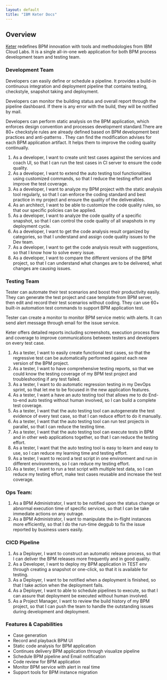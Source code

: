 ```yaml
---
layout: default
title: "IBM Keter Docs"
---
```


## Overview

[Keter](https://youtu.be/6LJhP7LedU0 ) redefines BPM innovation with tools and methodologies from IBM Cloud Labs. It is a single all-in-one web application for both BPM process development team and testing team.

### Development Team


Developers can easily define or schedule a pipeline. It provides a build-in continuous integration and deployment pipeline that contains testing, checkstyle, snapshot taking and deployment. 

Developers can monitor the building status and overall report through the pipeline dashboard.  If there is any error with the build, they will be notified by mail. 

Developers can perform static analysis on the BPM application, which enforces design convention and processes development standard.There are 80+ checkstyle rules are already defined based on BPM development best practices and anti-patterns . They can find the modification advises for each BPM application artifact. It helps them to improve the coding quality continually. 

1. As a developer, I want to create unit test cases against the services and coach UI, so that I can run the test cases in CI server to ensure the code quality.
2. As a developer, I want to extend the auto testing tool functionalities using customized commands, so that I reduce the testing effort and improve the test coverage.
3. As a developer, I want to analyze my BPM project with the static analysis tool regularly, so that I can enforce the coding standard and best practice in my project and ensure the quality of the deliverables.
4. As an architect, I want to be able to customize the code quality rules, so that our specific policies can be applied.
5. As a developer, I want to analyze the code quality of a specific snapshot, so that I can control the code quality of all snapshots in my deployment cycle.
6. As a developer, I want to get the code analysis result organized by categories, so that I understand and assign code quality issues to the Dev team.
7. As a developer, I want to get the code analysis result with suggestions, so that I know how to solve every issue.
8. As a developer, I want to compare the different versions of the BPM project, so that I can understand what changes are to be delivered,  what changes are causing issues.

### Testing Team

Tester can automate their test scenarios and boost their productivity easily. They can generate the test project and case template from BPM server, then edit and record their test scenarios without coding. They can use 60+ built-in automation test commands to support BPM application test.

Tester can create a monitor to monitor BPM service metric with alerts. It can send alert message through email for the issue service.

Keter offers detailed reports including screenshots, execution process flow and coverage to improve communications between testers and developers on every test case. 

1. As a tester, I want to easily create functional test cases, so that the regressive test can be automatically performed against each new version of the BPM project.
2. As a tester, I want to have comprehensive testing reports, so that we could know the testing coverage of my BPM test project and troubleshooting if any test failed.
3. As a tester, I want to do automatic regression testing in my DevOps sprint, so that let me to be focused in the new application features.
4. As a tester, I want a have an auto testing tool that allows me to do End-to-end auto testing without human involved, so I can build a complete test coverage.
5. As a tester, I want that the auto testing tool can autogenerate the test evidence of every test case, so that I can reduce effort to do it manually.
6. As a tester, I want that the auto testing tool can run test projects in parallel, so that I can reduce the testing time.
7. As a tester, I want that the auto testing tool can execute tests in BPM and in other web applications together, so that I can reduce the testing effort. 
8. As a tester, I want that the auto testing tool is easy to learn and easy to use, so I can reduce my learning time and testing effort.
9. As a tester, I want to record a test script in one environment and run in different environments, so I can reduce my testing effort.
10. As a tester, I want to run a test script with multiple test data, so I can reduce my testing effort, make test cases reusable and increase the test coverage.

### Ops Team:
1. As a BPM Administrator, I want to be notified upon the status change or abnormal execution time of specific services, so that I can be take immediate actions on any outrage.
2. As a BPM Administrator, I want to manipulate the in-flight instances more efficiently, so that I do the run-time deggub to fix the issue reported by business users easily. 


### CICD Pipeline
1. As a Deployer, I want to construct an automatic release process, so that I can deliver the BPM releases more frequently and in good quality.
2. As a Developer, I want to deploy my BPM application in TEST env through creating a snapshot or one-click, so that it is available for testing. 
3. As a Deployer, I want to be notified when a deployment is finished, so that I take action when the deployment fails.
4. As a Deployer, I want to able to schedule pipelines to execute, so that I can assure that deployment be executed without human involved.
5. As a Project Manager, I want to review the build history of my BPM project, so that I can push the team to handle the outstanding issues during development and deployment.

### Features & Capabilities
* Case generation
* Record and playback BPM UI
* Static code analysis for BPM application
* Continues delivery BPM application through visualize pipeline
* Schedule BPM pipeline and Email notification 
* Code review for BPM application
* Monitor BPM service with alert in real time
* Support tools for BPM instance migration





